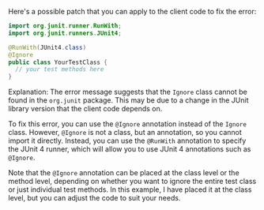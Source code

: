 Here's a possible patch that you can apply to the client code to fix the error:
```java
import org.junit.runner.RunWith;
import org.junit.runners.JUnit4;

@RunWith(JUnit4.class)
@Ignore
public class YourTestClass {
  // your test methods here
}
```
Explanation:
The error message suggests that the `Ignore` class cannot be found in the `org.junit` package. This may be due to a change in the JUnit library version that the client code depends on.

To fix this error, you can use the `@Ignore` annotation instead of the `Ignore` class. However, `@Ignore` is not a class, but an annotation, so you cannot import it directly. Instead, you can use the `@RunWith` annotation to specify the JUnit 4 runner, which will allow you to use JUnit 4 annotations such as `@Ignore`.

Note that the `@Ignore` annotation can be placed at the class level or the method level, depending on whether you want to ignore the entire test class or just individual test methods. In this example, I have placed it at the class level, but you can adjust the code to suit your needs.